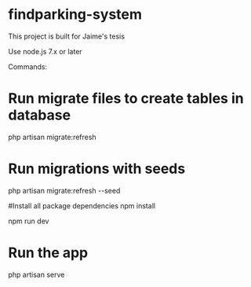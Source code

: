 # findparking-system
This project is built for Jaime's tesis

Use node.js 7.x or later

Commands:

# Run migrate files to create tables in database
php artisan migrate:refresh

# Run migrations with seeds
php artisan migrate:refresh --seed


#Install all package dependencies
npm install

npm run dev


# Run the app
php artisan serve